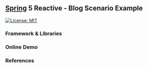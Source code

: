 ## [Spring](https://spring.io/) 5 Reactive - Blog Scenario Example
[![License: MIT](https://img.shields.io/badge/License-MIT-blue.svg)](/LICENSE)

### Framework & Libraries

### Online Demo

### References